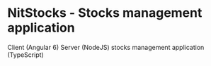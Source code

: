 # NitStocks - Stocks management application

Client (Angular 6) Server (NodeJS) stocks management application (TypeScript)
